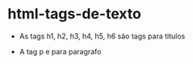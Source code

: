 # html-tags-de-texto

- As tags h1, h2, h3, h4, h5, h6 são tags para titulos

- A tag p e para paragrafo 